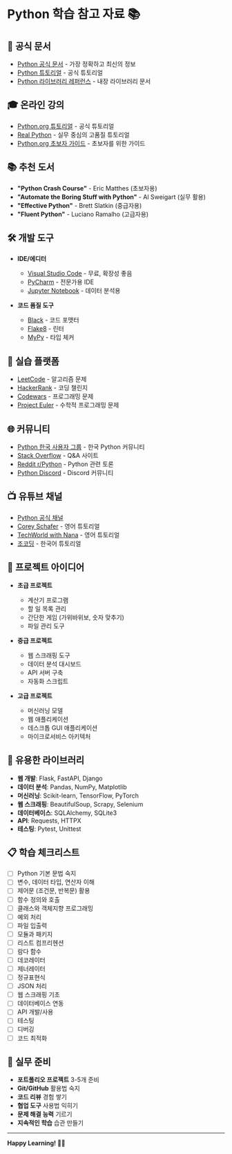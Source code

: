 # Python 학습 참고 자료 📚

## 📖 공식 문서
- [Python 공식 문서](https://docs.python.org/3/) - 가장 정확하고 최신의 정보
- [Python 튜토리얼](https://docs.python.org/3/tutorial/) - 공식 튜토리얼
- [Python 라이브러리 레퍼런스](https://docs.python.org/3/library/) - 내장 라이브러리 문서

## 🎓 온라인 강의
- [Python.org 튜토리얼](https://docs.python.org/3/tutorial/) - 공식 튜토리얼
- [Real Python](https://realpython.com/) - 실무 중심의 고품질 튜토리얼
- [Python.org 초보자 가이드](https://wiki.python.org/moin/BeginnersGuide) - 초보자를 위한 가이드

## 📚 추천 도서
- **"Python Crash Course"** - Eric Matthes (초보자용)
- **"Automate the Boring Stuff with Python"** - Al Sweigart (실무 활용)
- **"Effective Python"** - Brett Slatkin (중급자용)
- **"Fluent Python"** - Luciano Ramalho (고급자용)

## 🛠️ 개발 도구
- **IDE/에디터**
  - [Visual Studio Code](https://code.visualstudio.com/) - 무료, 확장성 좋음
  - [PyCharm](https://www.jetbrains.com/pycharm/) - 전문가용 IDE
  - [Jupyter Notebook](https://jupyter.org/) - 데이터 분석용

- **코드 품질 도구**
  - [Black](https://black.readthedocs.io/) - 코드 포맷터
  - [Flake8](https://flake8.pycqa.org/) - 린터
  - [MyPy](https://mypy.readthedocs.io/) - 타입 체커

## 🎯 실습 플랫폼
- [LeetCode](https://leetcode.com/) - 알고리즘 문제
- [HackerRank](https://www.hackerrank.com/) - 코딩 챌린지
- [Codewars](https://www.codewars.com/) - 프로그래밍 문제
- [Project Euler](https://projecteuler.net/) - 수학적 프로그래밍 문제

## 🌐 커뮤니티
- [Python 한국 사용자 그룹](https://www.facebook.com/groups/pythonkorea/) - 한국 Python 커뮤니티
- [Stack Overflow](https://stackoverflow.com/questions/tagged/python) - Q&A 사이트
- [Reddit r/Python](https://www.reddit.com/r/Python/) - Python 관련 토론
- [Python Discord](https://pythondiscord.com/) - Discord 커뮤니티

## 📺 유튜브 채널
- [Python 공식 채널](https://www.youtube.com/user/PythonFoundation)
- [Corey Schafer](https://www.youtube.com/user/schafer5) - 영어 튜토리얼
- [TechWorld with Nana](https://www.youtube.com/c/TechWorldwithNana) - 영어 튜토리얼
- [조코딩](https://www.youtube.com/c/조코딩) - 한국어 튜토리얼

## 🎨 프로젝트 아이디어
- **초급 프로젝트**
  - 계산기 프로그램
  - 할 일 목록 관리
  - 간단한 게임 (가위바위보, 숫자 맞추기)
  - 파일 관리 도구

- **중급 프로젝트**
  - 웹 스크래핑 도구
  - 데이터 분석 대시보드
  - API 서버 구축
  - 자동화 스크립트

- **고급 프로젝트**
  - 머신러닝 모델
  - 웹 애플리케이션
  - 데스크톱 GUI 애플리케이션
  - 마이크로서비스 아키텍처

## 🔧 유용한 라이브러리
- **웹 개발**: Flask, FastAPI, Django
- **데이터 분석**: Pandas, NumPy, Matplotlib
- **머신러닝**: Scikit-learn, TensorFlow, PyTorch
- **웹 스크래핑**: BeautifulSoup, Scrapy, Selenium
- **데이터베이스**: SQLAlchemy, SQLite3
- **API**: Requests, HTTPX
- **테스팅**: Pytest, Unittest

## 📋 학습 체크리스트
- [ ] Python 기본 문법 숙지
- [ ] 변수, 데이터 타입, 연산자 이해
- [ ] 제어문 (조건문, 반복문) 활용
- [ ] 함수 정의와 호출
- [ ] 클래스와 객체지향 프로그래밍
- [ ] 예외 처리
- [ ] 파일 입출력
- [ ] 모듈과 패키지
- [ ] 리스트 컴프리헨션
- [ ] 람다 함수
- [ ] 데코레이터
- [ ] 제너레이터
- [ ] 정규표현식
- [ ] JSON 처리
- [ ] 웹 스크래핑 기초
- [ ] 데이터베이스 연동
- [ ] API 개발/사용
- [ ] 테스팅
- [ ] 디버깅
- [ ] 코드 최적화

## 🎯 실무 준비
- **포트폴리오 프로젝트** 3-5개 준비
- **Git/GitHub** 활용법 숙지
- **코드 리뷰** 경험 쌓기
- **협업 도구** 사용법 익히기
- **문제 해결 능력** 기르기
- **지속적인 학습** 습관 만들기

---

**Happy Learning! 🐍✨**
